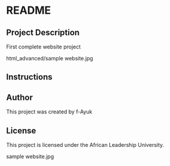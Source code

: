 # README

## Project Description
First complete website project

html_advanced/sample website.jpg 

## Instructions

## Author
This project was created by f-Ayuk

## License
This project is licensed under the African Leadership University.

sample website.jpg
